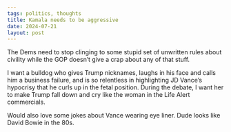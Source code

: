 ```yaml
---
tags: politics, thoughts
title: Kamala needs to be aggressive
date: 2024-07-21
layout: post
---
```


The Dems need to stop clinging to some stupid set of unwritten rules about civility while the GOP doesn’t give a crap about any of that stuff.

I want a bulldog who gives Trump nicknames, laughs in his face and calls him a business failure, and is so relentless in highlighting JD Vance’s hypocrisy that he curls up in the fetal position. During the debate, I want her to make Trump fall down and cry like the woman in the Life Alert commercials.

Would also love some jokes about Vance wearing eye liner. Dude looks like David Bowie in the 80s.
